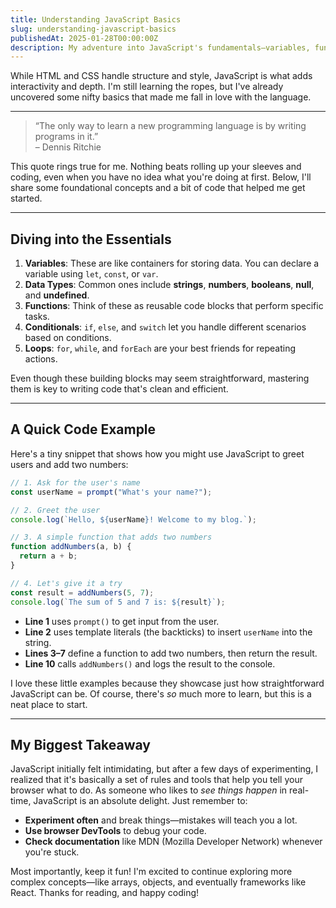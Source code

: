 ```yaml
---
title: Understanding JavaScript Basics
slug: understanding-javascript-basics
publishedAt: 2025-01-28T00:00:00Z
description: My adventure into JavaScript's fundamentals—variables, functions, loops, and more.
---
```

While HTML and CSS handle structure and style, JavaScript is what adds interactivity and depth. I'm still learning the ropes, but I've already uncovered some nifty basics that made me fall in love with the language.

---

> “The only way to learn a new programming language is by writing programs in it.”  
> – Dennis Ritchie

This quote rings true for me. Nothing beats rolling up your sleeves and coding, even when you have no idea what you're doing at first. Below, I'll share some foundational concepts and a bit of code that helped me get started.

---

## Diving into the Essentials
1. **Variables**: These are like containers for storing data. You can declare a variable using `let`, `const`, or `var`.
2. **Data Types**: Common ones include **strings**, **numbers**, **booleans**, **null**, and **undefined**.
3. **Functions**: Think of these as reusable code blocks that perform specific tasks.
4. **Conditionals**: `if`, `else`, and `switch` let you handle different scenarios based on conditions.
5. **Loops**: `for`, `while`, and `forEach` are your best friends for repeating actions.

Even though these building blocks may seem straightforward, mastering them is key to writing code that's clean and efficient.

---

## A Quick Code Example
Here's a tiny snippet that shows how you might use JavaScript to greet users and add two numbers:

```js
// 1. Ask for the user's name
const userName = prompt("What's your name?");

// 2. Greet the user
console.log(`Hello, ${userName}! Welcome to my blog.`);

// 3. A simple function that adds two numbers
function addNumbers(a, b) {
  return a + b;
}

// 4. Let's give it a try
const result = addNumbers(5, 7);
console.log(`The sum of 5 and 7 is: ${result}`);
```

- **Line 1** uses `prompt()` to get input from the user.
- **Line 2** uses template literals (the backticks) to insert `userName` into the string.
- **Lines 3–7** define a function to add two numbers, then return the result.
- **Line 10** calls `addNumbers()` and logs the result to the console.

I love these little examples because they showcase just how straightforward JavaScript can be. Of course, there's *so* much more to learn, but this is a neat place to start.

---

## My Biggest Takeaway
JavaScript initially felt intimidating, but after a few days of experimenting, I realized that it's basically a set of rules and tools that help you tell your browser what to do. As someone who likes to *see things happen* in real-time, JavaScript is an absolute delight. Just remember to:

- **Experiment often** and break things—mistakes will teach you a lot.
- **Use browser DevTools** to debug your code.
- **Check documentation** like MDN (Mozilla Developer Network) whenever you're stuck.

Most importantly, keep it fun! I'm excited to continue exploring more complex concepts—like arrays, objects, and eventually frameworks like React. Thanks for reading, and happy coding!